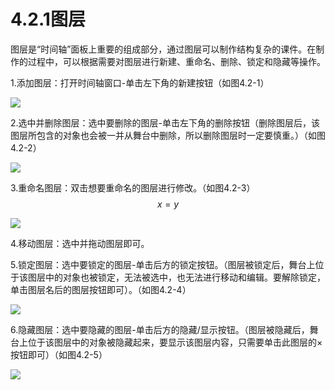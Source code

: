 # **4.2.1图层**

图层是“时间轴”面板上重要的组成部分，通过图层可以制作结构复杂的课件。在制作的过程中，可以根据需要对图层进行新建、重命名、删除、锁定和隐藏等操作。

1.添加图层：打开时间轴窗口-单击左下角的新建按钮（如图4.2-1） 

![](file:///C:\Users\netedi21\AppData\Local\Temp\ksohtml\wpsE22F.tmp.png)

2.选中并删除图层：选中要删除的图层-单击左下角的删除按钮（删除图层后，该图层所包含的对象也会被一并从舞台中删除，所以删除图层时一定要慎重。）（如图4.2-2）

![](file:///C:\Users\netedi21\AppData\Local\Temp\ksohtml\wpsE23F.tmp.png)

3.重命名图层：双击想要重命名的图层进行修改。（如图4.2-3）$$x = y$$

![](file:///C:\Users\netedi21\AppData\Local\Temp\ksohtml\wpsE240.tmp.png)

4.移动图层：选中并拖动图层即可。

5.锁定图层：选中要锁定的图层-单击后方的锁定按钮。（图层被锁定后，舞台上位于该图层中的对象也被锁定，无法被选中，也无法进行移动和编辑。要解除锁定，单击图层名后的图层按钮即可）。（如图4.2-4）

![](file:///C:\Users\netedi21\AppData\Local\Temp\ksohtml\wpsE251.tmp.png)

6.隐藏图层：选中要隐藏的图层-单击后方的隐藏/显示按钮。（图层被隐藏后，舞台上位于该图层中的对象被隐藏起来，要显示该图层内容，只需要单击此图层的×按钮即可）（如图4.2-5）

![](file:///C:\Users\netedi21\AppData\Local\Temp\ksohtml\wpsE262.tmp.png)

